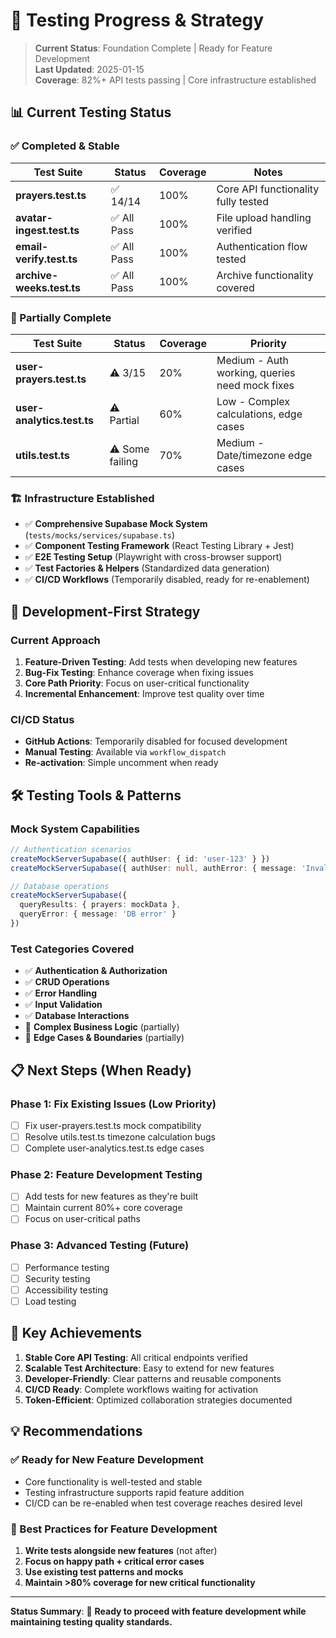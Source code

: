 # 🧪 Testing Progress & Strategy

> **Current Status**: Foundation Complete | Ready for Feature Development  
> **Last Updated**: 2025-01-15  
> **Coverage**: 82%+ API tests passing | Core infrastructure established

## 📊 Current Testing Status

### ✅ Completed & Stable
| Test Suite | Status | Coverage | Notes |
|------------|--------|----------|-------|
| **prayers.test.ts** | ✅ 14/14 | 100% | Core API functionality fully tested |
| **avatar-ingest.test.ts** | ✅ All Pass | 100% | File upload handling verified |
| **email-verify.test.ts** | ✅ All Pass | 100% | Authentication flow tested |
| **archive-weeks.test.ts** | ✅ All Pass | 100% | Archive functionality covered |

### 🔄 Partially Complete
| Test Suite | Status | Coverage | Priority |
|------------|--------|----------|----------|
| **user-prayers.test.ts** | ⚠️ 3/15 | 20% | Medium - Auth working, queries need mock fixes |
| **user-analytics.test.ts** | ⚠️ Partial | 60% | Low - Complex calculations, edge cases |
| **utils.test.ts** | ⚠️ Some failing | 70% | Medium - Date/timezone edge cases |

### 🏗️ Infrastructure Established
- ✅ **Comprehensive Supabase Mock System** (`tests/mocks/services/supabase.ts`)
- ✅ **Component Testing Framework** (React Testing Library + Jest)
- ✅ **E2E Testing Setup** (Playwright with cross-browser support)
- ✅ **Test Factories & Helpers** (Standardized data generation)
- ✅ **CI/CD Workflows** (Temporarily disabled, ready for re-enablement)

## 🎯 Development-First Strategy

### Current Approach
1. **Feature-Driven Testing**: Add tests when developing new features
2. **Bug-Fix Testing**: Enhance coverage when fixing issues  
3. **Core Path Priority**: Focus on user-critical functionality
4. **Incremental Enhancement**: Improve test quality over time

### CI/CD Status
- **GitHub Actions**: Temporarily disabled for focused development
- **Manual Testing**: Available via `workflow_dispatch` 
- **Re-activation**: Simple uncomment when ready

## 🛠️ Testing Tools & Patterns

### Mock System Capabilities
```typescript
// Authentication scenarios
createMockServerSupabase({ authUser: { id: 'user-123' } })
createMockServerSupabase({ authUser: null, authError: { message: 'Invalid' } })

// Database operations
createMockServerSupabase({ 
  queryResults: { prayers: mockData },
  queryError: { message: 'DB error' }
})
```

### Test Categories Covered
- ✅ **Authentication & Authorization**
- ✅ **CRUD Operations**  
- ✅ **Error Handling**
- ✅ **Input Validation**
- ✅ **Database Interactions**
- 🔄 **Complex Business Logic** (partially)
- 🔄 **Edge Cases & Boundaries** (partially)

## 📋 Next Steps (When Ready)

### Phase 1: Fix Existing Issues (Low Priority)
- [ ] Fix user-prayers.test.ts mock compatibility
- [ ] Resolve utils.test.ts timezone calculation bugs
- [ ] Complete user-analytics.test.ts edge cases

### Phase 2: Feature Development Testing
- [ ] Add tests for new features as they're built
- [ ] Maintain current 80%+ core coverage
- [ ] Focus on user-critical paths

### Phase 3: Advanced Testing (Future)
- [ ] Performance testing
- [ ] Security testing  
- [ ] Accessibility testing
- [ ] Load testing

## 🎉 Key Achievements

1. **Stable Core API Testing**: All critical endpoints verified
2. **Scalable Test Architecture**: Easy to extend for new features
3. **Developer-Friendly**: Clear patterns and reusable components
4. **CI/CD Ready**: Complete workflows waiting for activation
5. **Token-Efficient**: Optimized collaboration strategies documented

## 💡 Recommendations

### ✅ Ready for New Feature Development
- Core functionality is well-tested and stable
- Testing infrastructure supports rapid feature addition
- CI/CD can be re-enabled when test coverage reaches desired level

### 🎯 Best Practices for Feature Development
1. **Write tests alongside new features** (not after)
2. **Focus on happy path + critical error cases**
3. **Use existing test patterns and mocks**
4. **Maintain >80% coverage for new critical functionality**

---

**Status Summary**: 🚀 **Ready to proceed with feature development while maintaining testing quality standards.**
